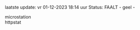 laatste update: 
vr 01-12-2023 18:14   uur 
Status: FAALT - geel - 
<div class="service Y">microstation</div><div class="service Y">httpstat</div>